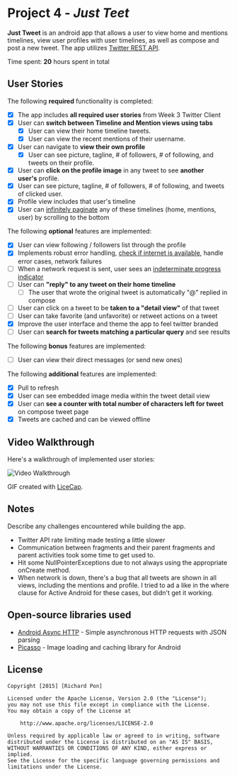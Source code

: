 # Project 4 - *Just Teet*

**Just Tweet** is an android app that allows a user to view home and mentions timelines, view user profiles with user timelines, as well as compose and post a new tweet. The app utilizes [Twitter REST API](https://dev.twitter.com/rest/public).

Time spent: **20** hours spent in total

## User Stories

The following **required** functionality is completed:

* [x] The app includes **all required user stories** from Week 3 Twitter Client
* [x] User can **switch between Timeline and Mention views using tabs**
  * [x] User can view their home timeline tweets.
  * [x] User can view the recent mentions of their username.
* [x] User can navigate to **view their own profile**
  * [x] User can see picture, tagline, # of followers, # of following, and tweets on their profile.
* [x] User can **click on the profile image** in any tweet to see **another user's** profile.
 * [x] User can see picture, tagline, # of followers, # of following, and tweets of clicked user.
 * [x] Profile view includes that user's timeline
* [x] User can [infinitely paginate](http://guides.codepath.com/android/Endless-Scrolling-with-AdapterViews) any of these timelines (home, mentions, user) by scrolling to the bottom

The following **optional** features are implemented:

* [x] User can view following / followers list through the profile
* [x] Implements robust error handling, [check if internet is available](http://guides.codepath.com/android/Sending-and-Managing-Network-Requests#checking-for-network-connectivity), handle error cases, network failures
* [ ] When a network request is sent, user sees an [indeterminate progress indicator](http://guides.codepath.com/android/Handling-ProgressBars#progress-within-actionbar)
* [ ] User can **"reply" to any tweet on their home timeline**
  * [ ] The user that wrote the original tweet is automatically "@" replied in compose
* [ ] User can click on a tweet to be **taken to a "detail view"** of that tweet
 * [ ] User can take favorite (and unfavorite) or retweet actions on a tweet
* [x] Improve the user interface and theme the app to feel twitter branded
* [ ] User can **search for tweets matching a particular query** and see results

The following **bonus** features are implemented:

* [ ] User can view their direct messages (or send new ones)

The following **additional** features are implemented:

* [x] Pull to refresh
* [x] User can see embedded image media within the tweet detail view
* [x] User can **see a counter with total number of characters left for tweet** on compose tweet page
* [x] Tweets are cached and can be viewed offline

## Video Walkthrough 

Here's a walkthrough of implemented user stories:

<img src='https://github.com/richardpon/AdvancedTwitterClient/blob/master/advance_twitter_walkthrough.gif' title='Video Walkthrough' width='' alt='Video Walkthrough' />

GIF created with [LiceCap](http://www.cockos.com/licecap/).

## Notes

Describe any challenges encountered while building the app.
* Twitter API rate limiting made testing a little slower
* Communication between fragments and their parent fragments and parent activities took some time to get used to.
* Hit some NullPointerExceptions due to not always using the appropriate onCreate method.
* When network is down, there's a bug that all tweets are shown in all views, including the mentions and profile. I tried to ad a like in the where clause for Active Android for these cases, but didn't get it working.


## Open-source libraries used

- [Android Async HTTP](https://github.com/loopj/android-async-http) - Simple asynchronous HTTP requests with JSON parsing
- [Picasso](http://square.github.io/picasso/) - Image loading and caching library for Android

## License

    Copyright [2015] [Richard Pon]

    Licensed under the Apache License, Version 2.0 (the "License");
    you may not use this file except in compliance with the License.
    You may obtain a copy of the License at

        http://www.apache.org/licenses/LICENSE-2.0

    Unless required by applicable law or agreed to in writing, software
    distributed under the License is distributed on an "AS IS" BASIS,
    WITHOUT WARRANTIES OR CONDITIONS OF ANY KIND, either express or implied.
    See the License for the specific language governing permissions and
    limitations under the License.
